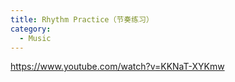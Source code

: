 ```yaml
---
title: Rhythm Practice（节奏练习）
category:
  - Music
---
```


https://www.youtube.com/watch?v=KKNaT-XYKmw

